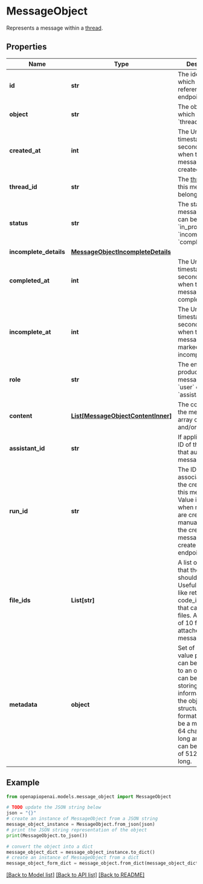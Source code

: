 # MessageObject

Represents a message within a [thread](/docs/api-reference/threads).

## Properties

Name | Type | Description | Notes
------------ | ------------- | ------------- | -------------
**id** | **str** | The identifier, which can be referenced in API endpoints. | 
**object** | **str** | The object type, which is always &#x60;thread.message&#x60;. | 
**created_at** | **int** | The Unix timestamp (in seconds) for when the message was created. | 
**thread_id** | **str** | The [thread](/docs/api-reference/threads) ID that this message belongs to. | 
**status** | **str** | The status of the message, which can be either &#x60;in_progress&#x60;, &#x60;incomplete&#x60;, or &#x60;completed&#x60;. | 
**incomplete_details** | [**MessageObjectIncompleteDetails**](MessageObjectIncompleteDetails.md) |  | 
**completed_at** | **int** | The Unix timestamp (in seconds) for when the message was completed. | 
**incomplete_at** | **int** | The Unix timestamp (in seconds) for when the message was marked as incomplete. | 
**role** | **str** | The entity that produced the message. One of &#x60;user&#x60; or &#x60;assistant&#x60;. | 
**content** | [**List[MessageObjectContentInner]**](MessageObjectContentInner.md) | The content of the message in array of text and/or images. | 
**assistant_id** | **str** | If applicable, the ID of the [assistant](/docs/api-reference/assistants) that authored this message. | 
**run_id** | **str** | The ID of the [run](/docs/api-reference/runs) associated with the creation of this message. Value is &#x60;null&#x60; when messages are created manually using the create message or create thread endpoints. | 
**file_ids** | **List[str]** | A list of [file](/docs/api-reference/files) IDs that the assistant should use. Useful for tools like retrieval and code_interpreter that can access files. A maximum of 10 files can be attached to a message. | [default to []]
**metadata** | **object** | Set of 16 key-value pairs that can be attached to an object. This can be useful for storing additional information about the object in a structured format. Keys can be a maximum of 64 characters long and values can be a maxium of 512 characters long.  | 

## Example

```python
from openapiopenai.models.message_object import MessageObject

# TODO update the JSON string below
json = "{}"
# create an instance of MessageObject from a JSON string
message_object_instance = MessageObject.from_json(json)
# print the JSON string representation of the object
print(MessageObject.to_json())

# convert the object into a dict
message_object_dict = message_object_instance.to_dict()
# create an instance of MessageObject from a dict
message_object_form_dict = message_object.from_dict(message_object_dict)
```
[[Back to Model list]](../README.md#documentation-for-models) [[Back to API list]](../README.md#documentation-for-api-endpoints) [[Back to README]](../README.md)


